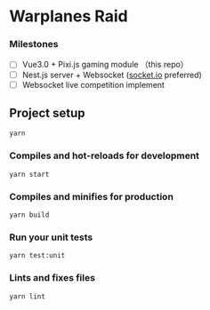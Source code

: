 # Warplanes Raid

### Milestones
- [ ] Vue3.0 + Pixi.js gaming module （this repo）
- [ ] Nest.js server + Websocket ([socket.io](https://github.com/socketio/socket.io#readme) preferred)
- [ ] Websocket live competition implement

## Project setup
```
yarn
```

### Compiles and hot-reloads for development
```
yarn start
```

### Compiles and minifies for production
```
yarn build
```

### Run your unit tests
```
yarn test:unit
```

### Lints and fixes files
```
yarn lint
```

